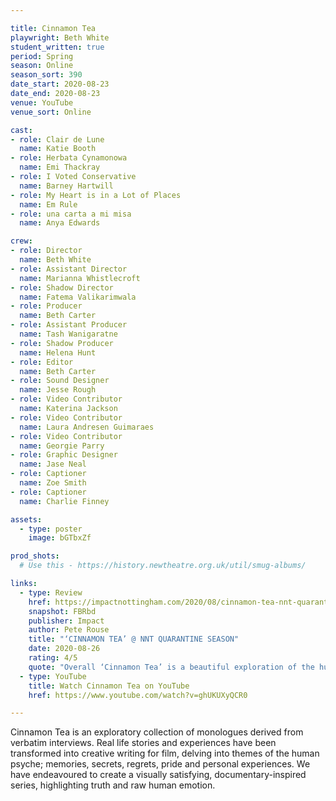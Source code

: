 ```yaml
---

title: Cinnamon Tea
playwright: Beth White
student_written: true
period: Spring
season: Online
season_sort: 390
date_start: 2020-08-23
date_end: 2020-08-23
venue: YouTube
venue_sort: Online 

cast:
- role: Clair de Lune
  name: Katie Booth
- role: Herbata Cynamonowa
  name: Emi Thackray
- role: I Voted Conservative
  name: Barney Hartwill
- role: My Heart is in a Lot of Places
  name: Em Rule
- role: una carta a mi misa
  name: Anya Edwards

crew:
- role: Director
  name: Beth White
- role: Assistant Director 
  name: Marianna Whistlecroft
- role: Shadow Director
  name: Fatema Valikarimwala
- role: Producer
  name: Beth Carter
- role: Assistant Producer
  name: Tash Wanigaratne
- role: Shadow Producer 
  name: Helena Hunt
- role: Editor
  name: Beth Carter
- role: Sound Designer 
  name: Jesse Rough
- role: Video Contributor 
  name: Katerina Jackson
- role: Video Contributor 
  name: Laura Andresen Guimaraes
- role: Video Contributor 
  name: Georgie Parry
- role: Graphic Designer 
  name: Jase Neal
- role: Captioner 
  name: Zoe Smith
- role: Captioner 
  name: Charlie Finney

assets:
  - type: poster
    image: bGTbxZf

prod_shots:
  # Use this - https://history.newtheatre.org.uk/util/smug-albums/

links:
  - type: Review
    href: https://impactnottingham.com/2020/08/cinnamon-tea-nnt-quarantine-season/
    snapshot: FBRbd
    publisher: Impact
    author: Pete Rouse
    title: "‘CINNAMON TEA’ @ NNT QUARANTINE SEASON"
    date: 2020-08-26
    rating: 4/5
    quote: "Overall ‘Cinnamon Tea’ is a beautiful exploration of the human condition and the emotions that we all feel, effectively framed in the digital age. It is something that I feel needs a repeat watch, to soak in every aspect of the psyche that is laid bare before us."
  - type: YouTube 
    title: Watch Cinnamon Tea on YouTube
    href: https://www.youtube.com/watch?v=ghUKUXyQCR0

---
```


Cinnamon Tea is an exploratory collection of monologues derived from verbatim interviews. Real life stories and experiences have been transformed into creative writing for film, delving into themes of the human psyche; memories, secrets, regrets, pride and personal experiences. We have endeavoured to create a visually satisfying, documentary-inspired series, highlighting truth and raw human emotion. 
